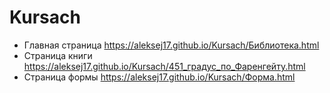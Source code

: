 # Kursach
- Главная страница https://aleksej17.github.io/Kursach/Библиотека.html
- Страница книги https://aleksej17.github.io/Kursach/451_градус_по_Фаренгейту.html
- Страница формы https://aleksej17.github.io/Kursach/Форма.html
